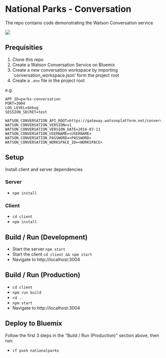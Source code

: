 # National Parks - Conversation
 
The repo contains code demonstrating the Watson Conversation service


![](https://github.com/cdimascio/nationalparks_conversation/raw/master/.assets/sshot.png)

## Prequisities


1. Clone this repo
2. Create a Watson Conversation Service on Bluemix
3. Create a new conversation workspace by importing `conversation_workspace.json' form the project root
4. Create a `.env` file in the project root

e.g.

```
APP_ID=parks-conversation
PORT=3004
LOG_LEVEL=debug
SESSION_SECRET=test

WATSON_CONVERSATION_API_ROOT=https://gateway.watsonplatform.net/conversation/api
WATSON_CONVERSATION_VERSION=v1
WATSON_CONVERSATION_VERSION_DATE=2016-07-11
WATSON_CONVERSATION_USERNAME=<USERNAME>
WATSON_CONVERSATION_PASSWORD=<PASSWORD>
WATSON_CONVERSATION_WORKSPACE_ID=<WORKSPACE>
```

## Setup

Install client and server dependencies

### Server
- `npm install`

### Client
- `cd client`
- `npm install`

## Build / Run (Development)
- Start the server `npm start`
- Start the client `cd client && npm start`
- Navigate to http://localhost:3004

## Build / Run (Production)
- `cd client`
- `npm run build`
- `cd ..`
- `npm start`
- Navigate to http://localhost:3004

## Deploy to Bluemix
Follow the first 3 steps in the "Build / Run (Production)" section above, then run:

- `cf push nationalparks`




